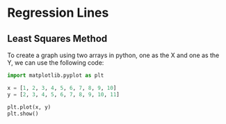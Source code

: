 # Regression Lines

## Least Squares Method

To create a graph using two arrays in python, one as the X and one as the Y, we can use the following code:

```python
import matplotlib.pyplot as plt

x = [1, 2, 3, 4, 5, 6, 7, 8, 9, 10]
y = [2, 3, 4, 5, 6, 7, 8, 9, 10, 11]

plt.plot(x, y)
plt.show()
```
